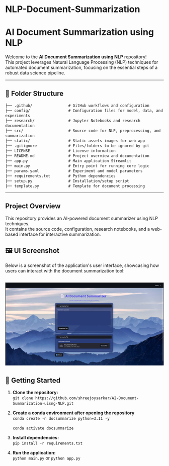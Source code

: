# NLP-Document-Summarization

# AI Document Summarization using NLP

Welcome to the **AI Document Summarization using NLP** repository!  
This project leverages Natural Language Processing (NLP) techniques for automated document summarization, focusing on the essential steps of a robust data science pipeline.

---

## 📁 Folder Structure

```
├── .github/                # GitHub workflows and configuration
├── config/                 # Configuration files for model, data, and experiments
├── research/               # Jupyter Notebooks and research documentation
├── src/                    # Source code for NLP, preprocessing, and summarization
├── static/                 # Static assets images for web app
├── .gitignore              # Files/folders to be ignored by git
├── LICENSE                 # License information
├── README.md               # Project overview and documentation
├── app.py                  # Main application Streamlit
├── main.py                 # Entry point for running core logic
├── params.yaml             # Experiment and model parameters
├── requirements.txt        # Python dependencies
├── setup.py                # Installation/setup script
├── template.py             # Template for document processing
```

---

## Project Overview

This repository provides an AI-powered document summarizer using NLP techniques.  
It contains the source code, configuration, research notebooks, and a web-based interface for interactive summarization.


## 🖼️ UI Screenshot

Below is a screenshot of the application's user interface, showcasing how users can interact with the document summarization tool:

![UI Screenshot](static/images/ui.png)
---

## 🚀 Getting Started

1. **Clone the repository:**  
   `git clone https://github.com/shreejoysarkar/AI-Document-Summarization-uisng-NLP.git`

2. **Create a conda environment after opening the repository**  
    `conda create -n docsummarize python=3.11 -y`
    
    `conda activate docsummarize`

2. **Install dependencies:**  
   `pip install -r requirements.txt`
3. **Run the application:**  
   `python main.py` or `python app.py`



